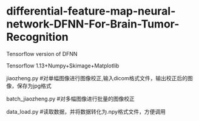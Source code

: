 # differential-feature-map-neural-network-DFNN-For-Brain-Tumor-Recognition
Tensorflow version of DFNN

Tensorflow 1.13+Numpy+Skimage+Matplotlib

jiaozheng.py #对单幅图像进行图像校正,输入dicom格式文件，输出校正后的图像，保存为jpg格式

batch_jiaozheng.py #对多幅图像进行批量的图像校正

data_load.py #读取数据，并将数据转化为.npy格式文件，方便调用

